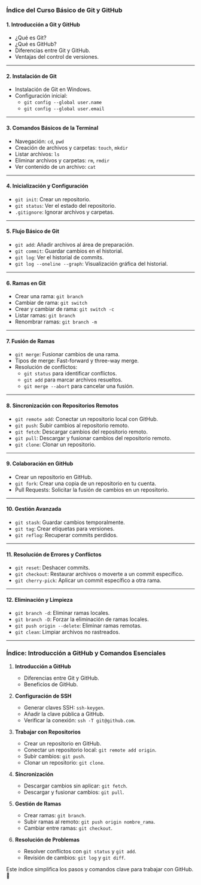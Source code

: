 ### Índice del Curso Básico de Git y GitHub

#### **1. Introducción a Git y GitHub**
   - ¿Qué es Git?
   - ¿Qué es GitHub?
   - Diferencias entre Git y GitHub.
   - Ventajas del control de versiones.

---

#### **2. Instalación de Git**
   - Instalación de Git en Windows.
   - Configuración inicial:
     - `git config --global user.name`
     - `git config --global user.email`

---

#### **3. Comandos Básicos de la Terminal**
   - Navegación: `cd`, `pwd`
   - Creación de archivos y carpetas: `touch`, `mkdir`
   - Listar archivos: `ls`
   - Eliminar archivos y carpetas: `rm`, `rmdir`
   - Ver contenido de un archivo: `cat`

---

#### **4. Inicialización y Configuración**
   - `git init`: Crear un repositorio.
   - `git status`: Ver el estado del repositorio.
   - `.gitignore`: Ignorar archivos y carpetas.

---

#### **5. Flujo Básico de Git**
   - `git add`: Añadir archivos al área de preparación.
   - `git commit`: Guardar cambios en el historial.
   - `git log`: Ver el historial de commits.
   - `git log --oneline --graph`: Visualización gráfica del historial.

---

#### **6. Ramas en Git**
   - Crear una rama: `git branch`
   - Cambiar de rama: `git switch`
   - Crear y cambiar de rama: `git switch -c`
   - Listar ramas: `git branch`
   - Renombrar ramas: `git branch -m`

---

#### **7. Fusión de Ramas**
   - `git merge`: Fusionar cambios de una rama.
   - Tipos de merge: Fast-forward y three-way merge.
   - Resolución de conflictos:
     - `git status` para identificar conflictos.
     - `git add` para marcar archivos resueltos.
     - `git merge --abort` para cancelar una fusión.

---

#### **8. Sincronización con Repositorios Remotos**
   - `git remote add`: Conectar un repositorio local con GitHub.
   - `git push`: Subir cambios al repositorio remoto.
   - `git fetch`: Descargar cambios del repositorio remoto.
   - `git pull`: Descargar y fusionar cambios del repositorio remoto.
   - `git clone`: Clonar un repositorio.

---

#### **9. Colaboración en GitHub**
   - Crear un repositorio en GitHub.
   - `git fork`: Crear una copia de un repositorio en tu cuenta.
   - Pull Requests: Solicitar la fusión de cambios en un repositorio.

---

#### **10. Gestión Avanzada**
   - `git stash`: Guardar cambios temporalmente.
   - `git tag`: Crear etiquetas para versiones.
   - `git reflog`: Recuperar commits perdidos.

---

#### **11. Resolución de Errores y Conflictos**
   - `git reset`: Deshacer commits.
   - `git checkout`: Restaurar archivos o moverte a un commit específico.
   - `git cherry-pick`: Aplicar un commit específico a otra rama.

---

#### **12. Eliminación y Limpieza**
   - `git branch -d`: Eliminar ramas locales.
   - `git branch -D`: Forzar la eliminación de ramas locales.
   - `git push origin --delete`: Eliminar ramas remotas.
   - `git clean`: Limpiar archivos no rastreados.

---

### Índice: Introducción a GitHub y Comandos Esenciales

1. **Introducción a GitHub**
   - Diferencias entre Git y GitHub.
   - Beneficios de GitHub.

2. **Configuración de SSH**
   - Generar claves SSH: `ssh-keygen`.
   - Añadir la clave pública a GitHub.
   - Verificar la conexión: `ssh -T git@github.com`.

3. **Trabajar con Repositorios**
   - Crear un repositorio en GitHub.
   - Conectar un repositorio local: `git remote add origin`.
   - Subir cambios: `git push`.
   - Clonar un repositorio: `git clone`.

4. **Sincronización**
   - Descargar cambios sin aplicar: `git fetch`.
   - Descargar y fusionar cambios: `git pull`.

5. **Gestión de Ramas**
   - Crear ramas: `git branch`.
   - Subir ramas al remoto: `git push origin nombre_rama`.
   - Cambiar entre ramas: `git checkout`.

6. **Resolución de Problemas**
   - Resolver conflictos con `git status` y `git add`.
   - Revisión de cambios: `git log` y `git diff`. 

Este índice simplifica los pasos y comandos clave para trabajar con GitHub. 🚀